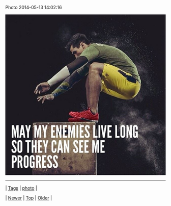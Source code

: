 <!--
title: Photo 2014-05-13 14
date: 2020-06-28T15:27:00.287Z
tags: photo
-->


Photo 2014-05-13 14:02:16

![](85623344023-0.jpg)

<!--BOTTOM-POST-NAVIGATION-->
---

| [Tags](tags.md) | [photo](tag-photo.md) |

| [Newer](85614065205.md) | [Top](index.md) | [Older](85635374034.md) |